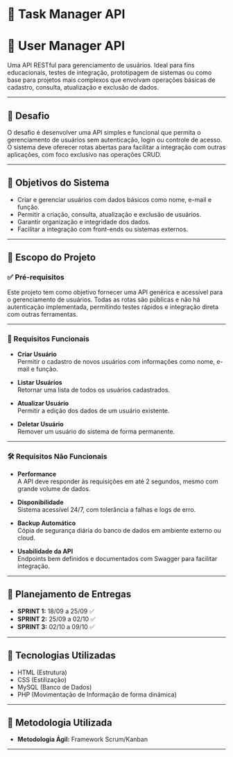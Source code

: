 # 📝 Task Manager API

# 👤 User Manager API

Uma API RESTful para gerenciamento de usuários. Ideal para fins educacionais, testes de integração, prototipagem de sistemas ou como base para projetos mais complexos que envolvam operações básicas de cadastro, consulta, atualização e exclusão de dados.

---

## 🧠 Desafio

O desafio é desenvolver uma API simples e funcional que permita o gerenciamento de usuários sem autenticação, login ou controle de acesso. O sistema deve oferecer rotas abertas para facilitar a integração com outras aplicações, com foco exclusivo nas operações CRUD.

---

## 🎯 Objetivos do Sistema

- Criar e gerenciar usuários com dados básicos como nome, e-mail e função.
- Permitir a criação, consulta, atualização e exclusão de usuários.
- Garantir organização e integridade dos dados.
- Facilitar a integração com front-ends ou sistemas externos.

---

## 📌 Escopo do Projeto

### ✅ Pré-requisitos

Este projeto tem como objetivo fornecer uma API genérica e acessível para o gerenciamento de usuários. Todas as rotas são públicas e não há autenticação implementada, permitindo testes rápidos e integração direta com outras ferramentas.

---

### 🔧 Requisitos Funcionais

- **Criar Usuário**  
  Permitir o cadastro de novos usuários com informações como nome, e-mail e função.

- **Listar Usuários**  
  Retornar uma lista de todos os usuários cadastrados.

- **Atualizar Usuário**  
  Permitir a edição dos dados de um usuário existente.

- **Deletar Usuário**  
  Remover um usuário do sistema de forma permanente.

---

### 🛠️ Requisitos Não Funcionais

- **Performance**  
  A API deve responder às requisições em até 2 segundos, mesmo com grande volume de dados.

- **Disponibilidade**  
  Sistema acessível 24/7, com tolerância a falhas e logs de erro.

- **Backup Automático**  
  Cópia de segurança diária do banco de dados em ambiente externo ou cloud.

- **Usabilidade da API**  
  Endpoints bem definidos e documentados com Swagger para facilitar integração.

---

## 📅 Planejamento de Entregas  

- **SPRINT 1:** 18/09 a 25/09 ✅  
- **SPRINT 2:** 25/09 a 02/10 ✅  
- **SPRINT 3:** 02/10 a 09/10 ✅

---

## 🚀 Tecnologias Utilizadas

- HTML (Estrutura)
- CSS (Estilização)
- MySQL (Banco de Dados)
- PHP (Movimentação de Informação de forma dinâmica)

---

## 📂 Metodologia Utilizada  

- **Metodologia Ágil:** Framework Scrum/Kanban

---
